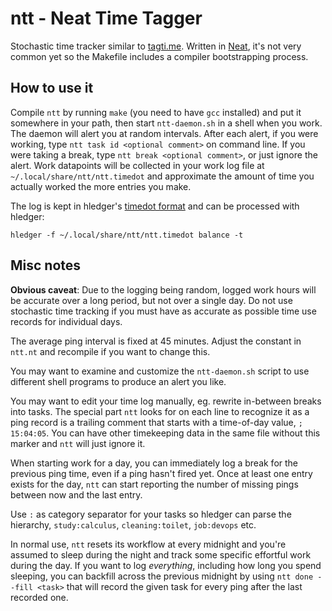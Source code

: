 # ntt - Neat Time Tagger

Stochastic time tracker similar to [tagti.me](http://tagti.me/).
Written in [Neat](https://neat-lang.github.io/), it's not very common yet so the Makefile includes a compiler bootstrapping process.

## How to use it

Compile `ntt` by running `make` (you need to have `gcc` installed) and put it somewhere in your path, then start `ntt-daemon.sh` in a shell when you work.
The daemon will alert you at random intervals.
After each alert, if you were working, type `ntt task id <optional comment>` on command line.
If you were taking a break, type `ntt break <optional comment>`, or just ignore the alert.
Work datapoints will be collected in your work log file at `~/.local/share/ntt/ntt.timedot` and approximate the amount of time you actually worked the more entries you make.

The log is kept in hledger's [timedot format](https://hledger.org/time-planning.html) and can be processed with hledger:

```
hledger -f ~/.local/share/ntt/ntt.timedot balance -t
```

## Misc notes

**Obvious caveat**: Due to the logging being random, logged work hours will be accurate over a long period, but not over a single day.
Do not use stochastic time tracking if you must have as accurate as possible time use records for individual days.

The average ping interval is fixed at 45 minutes.
Adjust the constant in `ntt.nt` and recompile if you want to change this.

You may want to examine and customize the `ntt-daemon.sh` script to use different shell programs to produce an alert you like.

You may want to edit your time log manually, eg. rewrite in-between breaks into tasks.
The special part `ntt` looks for on each line to recognize it as a ping record is a trailing comment that starts with a time-of-day value, `; 15:04:05`.
You can have other timekeeping data in the same file without this marker and `ntt` will just ignore it.

When starting work for a day, you can immediately log a break for the previous ping time, even if a ping hasn't fired yet.
Once at least one entry exists for the day, `ntt` can start reporting the number of missing pings between now and the last entry.

Use `:` as category separator for your tasks so hledger can parse the hierarchy, `study:calculus`, `cleaning:toilet`, `job:devops` etc.

In normal use, `ntt` resets its workflow at every midnight and you're assumed to sleep during the night and track some specific effortful work during the day.
If you want to log *everything*, including how long you spend sleeping, you can backfill across the previous midnight by using `ntt done --fill <task>` that will record the given task for every ping after the last recorded one.
